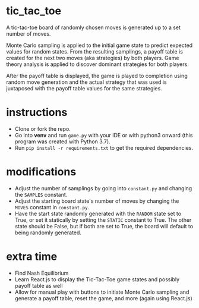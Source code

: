 # tic_tac_toe
A tic-tac-toe board of randomly chosen moves is generated up to a set number of moves.

Monte Carlo sampling is applied to the initial game state to predict expected values for random states. From the resulting samplings, a payoff table is created for the next two moves (aka strategies) by both players. Game theory analysis is applied to discover dominant strategies for both players.

After the payoff table is displayed, the game is played to completion using random move generation and the actual strategy that was used is juxtaposed with the payoff table values for the same strategies. 

# instructions
* Clone or fork the repo.
* Go into **venv** and run ```game.py``` with your IDE or with python3 onward (this program was created with Python 3.7).
* Run ```pip install -r requirements.txt``` to get the required dependencies.

# modifications
* Adjust the number of samplings by going into ```constant.py``` and changing the ```SAMPLES``` constant. 
* Adjust the starting board state's number of moves by changing the ```MOVES``` constant in ```constant.py```.
* Have the start state randomly generated with the ```RANDOM``` state set to True, or set it statically by setting the ```STATIC``` constant to True. The other state should be False, but if both are set to True, the board will default to being randomly generated.

# extra time
* Find Nash Equilibrium
* Learn React.js to display the Tic-Tac-Toe game states and possibly payoff table as well
* Allow for manual play with buttons to initiate Monte Carlo sampling and generate a payoff table, reset the game, and more (again using React.js)
